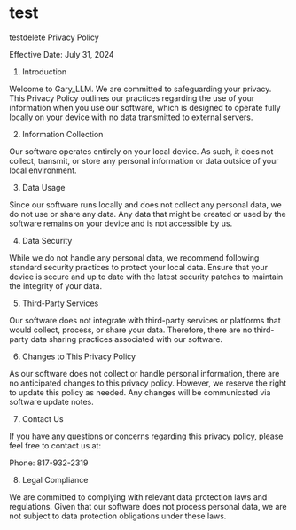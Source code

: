 # test
testdelete
Privacy Policy

Effective Date: July 31, 2024

1. Introduction

Welcome to Gary_LLM. We are committed to safeguarding your privacy. This Privacy Policy outlines our practices regarding the use of your information when you use our software, which is designed to operate fully locally on your device with no data transmitted to external servers.

2. Information Collection

Our software operates entirely on your local device. As such, it does not collect, transmit, or store any personal information or data outside of your local environment.

3. Data Usage

Since our software runs locally and does not collect any personal data, we do not use or share any data. Any data that might be created or used by the software remains on your device and is not accessible by us.

4. Data Security

While we do not handle any personal data, we recommend following standard security practices to protect your local data. Ensure that your device is secure and up to date with the latest security patches to maintain the integrity of your data.

5. Third-Party Services

Our software does not integrate with third-party services or platforms that would collect, process, or share your data. Therefore, there are no third-party data sharing practices associated with our software.

6. Changes to This Privacy Policy

As our software does not collect or handle personal information, there are no anticipated changes to this privacy policy. However, we reserve the right to update this policy as needed. Any changes will be communicated via software update notes.

7. Contact Us

If you have any questions or concerns regarding this privacy policy, please feel free to contact us at:

Phone: 817-932-2319

8. Legal Compliance

We are committed to complying with relevant data protection laws and regulations. Given that our software does not process personal data, we are not subject to data protection obligations under these laws.

